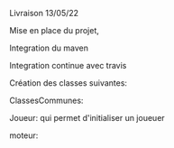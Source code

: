 Livraison 13/05/22


Mise en place du projet,

Integration du maven

Integration continue avec travis

Création des classes suivantes:

ClassesCommunes:

Joueur: qui permet d'initialiser un joueuer

moteur: 

